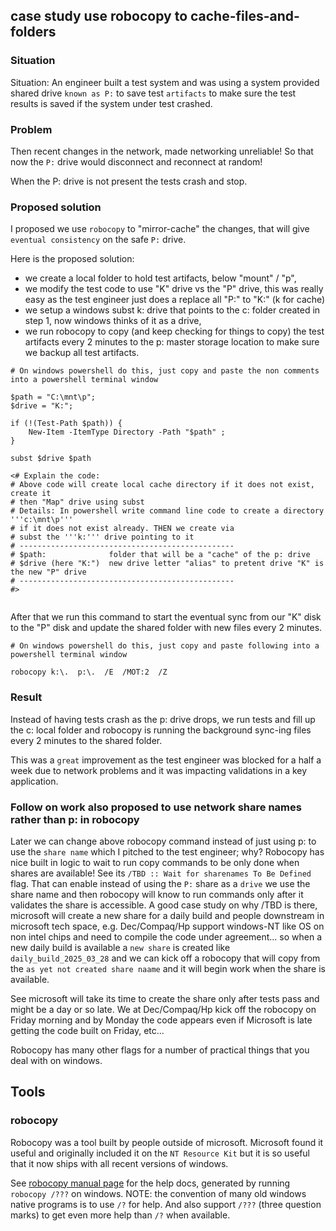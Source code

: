 ## case study use robocopy to cache-files-and-folders

### Situation

Situation: An engineer built a test system and was using a system provided
shared drive `known as P:` to save test `artifacts` to make sure the test
results is saved if the system under test crashed.

### Problem

Then recent changes in the network, made networking unreliable!  So that
now the `P:` drive would disconnect and reconnect at random!

When the P: drive is not present the tests crash and stop.

### Proposed solution

I proposed we use `robocopy` to "mirror-cache" the changes, that will
give `eventual consistency` on the safe `P:` drive.

Here is the proposed solution:
- we create a local folder to hold test artifacts, below "mount" / "p",
- we modify the test code to use "K" drive vs the "P" drive, this was really easy as the test engineer just does a replace all "P:" to "K:" (k for cache)
- we setup a windows subst k: drive that points to the c: folder created in step 1, now windows thinks of it as a drive,
- we run robocopy to copy (and keep checking for things to copy) the test artifacts every 2 minutes to the p: master storage location to make sure we backup all test artifacts.


```
# On windows powershell do this, just copy and paste the non comments into a powershell terminal window

$path = "C:\mnt\p";
$drive = "K:";

if (!(Test-Path $path)) {
    New-Item -ItemType Directory -Path "$path" ;
}

subst $drive $path

<# Explain the code:
# Above code will create local cache directory if it does not exist, create it
# then "Map" drive using subst
# Details: In powershell write command line code to create a directory '''c:\mnt\p'''
# if it does not exist already. THEN we create via 
# subst the '''k:''' drive pointing to it
# ------------------------------------------------
# $path:              folder that will be a "cache" of the p: drive
# $drive (here "K:")  new drive letter "alias" to pretent drive "K" is the new "P" drive
# ------------------------------------------------
#>


```

After that we run this command to start the eventual sync from our "K" disk to the "P" disk
and update the shared folder with new files every 2 minutes.

```
# On windows powershell do this, just copy and paste following into a powershell terminal window

robocopy k:\.  p:\.  /E  /MOT:2  /Z

```



### Result
Instead of having tests crash as the p: drive drops, we run tests and fill up the c: local folder
and robocopy is running the background sync-ing files every 2 minutes to the shared folder.

This was a `great` improvement as the test engineer was blocked for a half a week due to network
problems and it was impacting validations in a key application.

### Follow on work also proposed to use network share names rather than p: in robocopy

Later we can change above robocopy command instead of just using p: to use the `share name` which I pitched
to the test engineer; why? Robocopy has nice built in logic to wait to run copy commands to be 
only done when shares are available!
See its `/TBD :: Wait for sharenames To Be Defined` flag.  That can enable instead of using the `P:`
share as a `drive` we use the share name and then robocopy will know to run commands only after
it validates the share is accessible.
A good case study on why /TBD is there, microsoft will create a new share for a daily build
and people downstream in microsoft tech space, e.g. Dec/Compaq/Hp support windows-NT like OS on
non intel chips and need to compile the code under agreement... so when a new daily build is available
a `new share` is created like `daily_build_2025_03_28` and we can kick off a robocopy that will
copy from the `as yet not created share naame` and it will begin work when the share is available.

See microsoft will take its time to create the share only after tests pass and might be a day or so
late.
We at Dec/Compaq/Hp kick off the robocopy on Friday morning and by Monday the code appears even
if Microsoft is late getting the code built on Friday, etc... 

Robocopy has many other flags for a number of practical things that you deal with on windows.


## Tools
### robocopy

Robocopy was a tool built by people outside of microsoft.  Microsoft found
it useful and originally included it on the `NT Resource Kit` but it is
so useful that it now ships with all recent versions of windows.

See [robocopy manual page](./robocopy_man_page.txt) for the help docs, generated by running
`robocopy /???` on windows.  NOTE: the convention of many old windows
native programs is to use `/?` for help.  And also support `/???` (three
question marks) to get even more help than `/?` when available.

